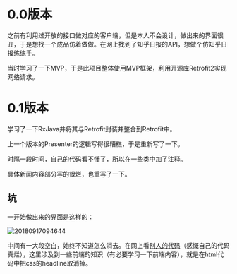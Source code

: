 # 0.0版本

之前有利用过开放的接口做对应的客户端，但是本人不会设计，做出来的界面很丑，于是想找一个成品仿着做做。在网上找到了知乎日报的API，想做个仿知乎日报练练手。

当时学习了一下MVP，于是此项目整体使用MVP框架，利用开源库Retrofit2实现网络请求。

# 0.1版本

学习了一下RxJava并将其与Retrofit封装并整合到Retrofit中。

上一个版本的Presenter的逻辑写得很糟糕，于是重新写了一下。

时隔一段时间，自己的代码看不懂了，所以在一些类中加了注释。

具体新闻内容部分写的很烂，也重写了一下。

## 坑

一开始做出来的界面是这样的：

![20180917094644](http://111.230.96.19:8081/image/20190314231948.png)

中间有一大段空白，始终不知道怎么消去。在网上看[别人的代码](https://github.com/yiyibb/Zhihu )（感慨自己的代码真烂），这里涉及到一些前端的知识（有必要学习一下前端内容），就是在html代码中把css的headline取消掉。





